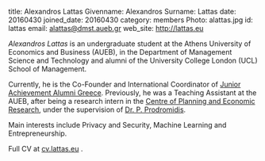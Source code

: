 title: Alexandros Lattas
Givenname: Alexandros
Surname: Lattas
date: 20160430
joined_date: 20160430
category: members
Photo: alattas.jpg
id: lattas
email: alattas@dmst.aueb.gr
web_site: http://lattas.eu

<p>
<i>Alexandros Lattas</i> is an undergraduate student at the Athens University of Economics and Business
(AUEB), in the Department of Management Science and Technology
and alumni of the University College London (UCL) School of Management.
</p><p>
Currently, he is the Co-Founder and International Coordinator of <a href="http://senja.gr/alumni">Junior Achievement
Alumni Greece</a>. Previously, he was a Teaching Assistant at the AUEB, after being a
research intern in the <a href="http://www.kepe.gr/index.php/en">Centre of Planning and Economic Research</a>, under the
supervision of <a href="http://www.kepe.gr/index.php/el/profil-cb/userprofile/pjprodr">Dr. P. Prodromidis</a>.
</p><p>
Main interests include Privacy and Security, Machine Learning and Entrepreneurship.
</p><p>
Full CV at <a href="http://cv.lattas.eu">cv.lattas.eu</a> .
</p>
